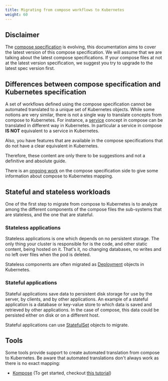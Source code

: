 ```yaml
---
title: Migrating from compose workflows to Kubernetes
weight: 60
---
```


## Disclaimer

The [compose specification](https://github.com/compose-spec/compose-spec) is evolving, this documentation aims to cover the latest version of this compose specification.
We will assume that we are talking about the latest compose specifications.
If your compose files at not at the latest version specification, we suggest you try to upgrade to the latest spec version first. 

## Differences between compose specification and Kubernetes specification

A set of workflows defined using the compose specification cannot be automated translated to a unique set of Kubernetes objects.
While some notions are very similar, there is not a single way to translate concepts from compose to Kubernetes.
For instance, a [service](https://github.com/compose-spec/compose-spec/blob/master/spec.md#services-top-level-element) concept in compose can be translated in different way in Kubernetes.
In particular a service in compose **IS NOT** equivalent to a service in Kubernetes.

Also, you have features that are available in the compose specifications that do not have a clear equivalent in Kubernetes.

Therefore, these content are only there to be suggestions and not a definitive and absolute guide.

There is an [ongoing work](https://github.com/compose-spec/compose-spec/blob/wip_kube_mapping/KUBERNETES_MAPPING.md) on the compose specification side to give some information about compose to Kubernetes mapping.

## Stateful and stateless workloads

One of the first step to migrate from compose to Kubernetes is to analyze among the different components of the compose files the sub-systems that are stateless, and the one that are stateful.

### Stateless applications

Stateless applications is one which depends on no persistent storage.
The only thing your cluster is responsible for is the code, and other static content, being hosted on it.
That's it, no changing databases, no writes and no left over files when the pod is deleted.

Stateless components are often migrated as [Deployment](/docs/concepts/workloads/controllers/deployment/) objects in Kubernetes.

### Stateful applications

Stateful applications save data to persistent disk storage for use by the server, by clients, and by other applications.
An example of a stateful application is a database or key-value store to which data is saved and retrieved by other applications.
In the case of compose, this data could be persisted either on disk or on a different host.

Stateful applications can use [StatefulSet](/docs/concepts/workloads/controllers/statefulset/) objects to migrate.

## Tools

Some tools provide support to create automated translation from compose to Kubernetes.
Be aware that automated translations don't always work as there is no exact mapping:

- [Kompose](https://kompose.io/) (To get started, checkout [this tutorial](/docs/tasks/configure-pod-container/translate-compose-kubernetes/))

